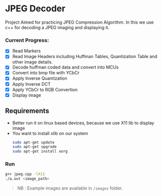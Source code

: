 # JPEG Decoder

Project Aimed for practicing JPEG Compression Algorithm. In this we use c++ for decoding a JPEG imaging and displaying it.

### Current Progress:

- [x] Read Markers
- [x] Read Image Headers including Huffman Tables, Quantization Table and other image details.
- [x] Decode huffman coded data and convert into MCUs
- [x] Convert into bmp file with YCbCr
- [X] Apply Inverse Quantization
- [X] Apply Inverse DCT
- [X] Apply YCbCr to RGB Convertion
- [X] Display image

## Requirements

- Better run it on linux based devices, because we use X11 lib to display image
- You want to install xlib on our system
    ```bash
    sudo apt-get update
    sudo apt-get upgrade
    sudo apt-get install xorg
    ```

### Run 

```bash
g++ jpeg.cpp -lX11
./a.out <image_path>
```

> NB : Example images are available in `/images` folder.
